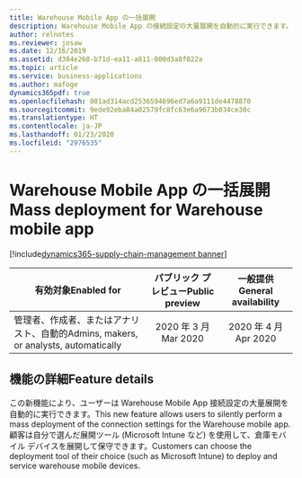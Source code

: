 ```yaml
---
title: Warehouse Mobile App の一括展開
description: Warehouse Mobile App の接続設定の大量展開を自動的に実行できます。
author: relnotes
ms.reviewer: josaw
ms.date: 12/16/2019
ms.assetid: d384e268-b71d-ea11-a811-000d3a8f022a
ms.topic: article
ms.service: business-applications
ms.author: mafoge
dynamics365pdf: true
ms.openlocfilehash: 001ad314acd2536594696ed7a6a9111de4478870
ms.sourcegitcommit: 9ede92eba84a02579fc8fc63e6a9673b034ce30c
ms.translationtype: HT
ms.contentlocale: ja-JP
ms.lasthandoff: 01/23/2020
ms.locfileid: "2976535"
---
```

# <a name="mass-deployment-for-warehouse-mobile-app"></a><span data-ttu-id="7bcc0-103">Warehouse Mobile App の一括展開</span><span class="sxs-lookup"><span data-stu-id="7bcc0-103">Mass deployment for Warehouse mobile app</span></span>
[!include[dynamics365-supply-chain-management banner](../includes/dynamics365-supply-chain-management.md)]

| <span data-ttu-id="7bcc0-104">有効対象</span><span class="sxs-lookup"><span data-stu-id="7bcc0-104">Enabled for</span></span>    |  <span data-ttu-id="7bcc0-105">パブリック プレビュー</span><span class="sxs-lookup"><span data-stu-id="7bcc0-105">Public preview</span></span> | <span data-ttu-id="7bcc0-106">一般提供</span><span class="sxs-lookup"><span data-stu-id="7bcc0-106">General availability</span></span> | 
| ---------- | :----------: |:----------: |
|<span data-ttu-id="7bcc0-107">管理者、作成者、またはアナリスト、自動的</span><span class="sxs-lookup"><span data-stu-id="7bcc0-107">Admins, makers, or analysts, automatically</span></span>|<span data-ttu-id="7bcc0-108">2020 年 3 月</span><span class="sxs-lookup"><span data-stu-id="7bcc0-108">Mar 2020</span></span>| <span data-ttu-id="7bcc0-109">2020 年 4 月</span><span class="sxs-lookup"><span data-stu-id="7bcc0-109">Apr 2020</span></span>|






## <a name="feature-details"></a><span data-ttu-id="7bcc0-110">機能の詳細</span><span class="sxs-lookup"><span data-stu-id="7bcc0-110">Feature details</span></span>
<!--feature detail start -->
<span data-ttu-id="7bcc0-111">この新機能により、ユーザーは Warehouse Mobile App 接続設定の大量展開を自動的に実行できます。</span><span class="sxs-lookup"><span data-stu-id="7bcc0-111">This new feature allows users to silently perform a mass deployment of the connection settings for the Warehouse mobile app.</span></span> <span data-ttu-id="7bcc0-112">顧客は自分で選んだ展開ツール (Microsoft Intune など) を使用して、倉庫モバイル デバイスを展開して保守できます。</span><span class="sxs-lookup"><span data-stu-id="7bcc0-112">Customers can choose the deployment tool of their choice (such as Microsoft Intune) to deploy and service warehouse mobile devices.</span></span>
<!--feature detail end -->









